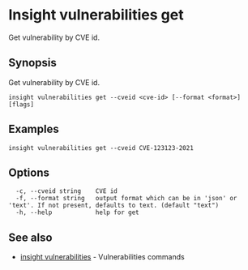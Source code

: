 # Insight vulnerabilities get

Get vulnerability by CVE id.

## <a id='synopsis'></a>Synopsis

Get vulnerability by CVE id.

```
insight vulnerabilities get --cveid <cve-id> [--format <format>] [flags]
```

## <a id='examples'></a>Examples

```
insight vulnerabilities get --cveid CVE-123123-2021
```

## <a id='options'></a>Options

```
  -c, --cveid string    CVE id
  -f, --format string   output format which can be in 'json' or 'text'. If not present, defaults to text. (default "text")
  -h, --help            help for get
```

## <a id='see-also'></a>See also

* [insight vulnerabilities](insight-vulnerabilities.md)	 - Vulnerabilities commands
